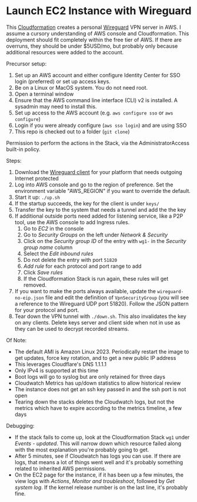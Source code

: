 Launch EC2 Instance with Wireguard
==================================

This [Cloudformation](https://aws.amazon.com/cloudformation/) creates a personal [Wireguard](https://www.wireguard.com/) VPN server in AWS. I assume a cursory understanding of AWS console and Cloudformation. This deployment should fit completely within the free tier of AWS. If there are overruns, they should be under $5USD/mo, but probably only because additional resources were added to the account.

Precursor setup:
1. Set up an AWS account and either configure Identity Center for SSO login
   (preferred) or set up access keys.
2. Be on a Linux or MacOS system. You do not need root.
3. Open a terminal window
4. Ensure that the AWS command line interface (CLI) v2 is installed.
   A sysadmin may need to install this.
5. Set up access to the AWS account (e.g. `aws configure sso` or `aws configure`)
6. Login if you were already configure (`aws sso login`) and are using SSO
7. This repo is checked out to a folder (`git clone`)

Permission to perform the actions in the Stack, via the AdministratorAccess
built-in policy.

Steps:

1. Download the [Wireguard client](https://www.wireguard.com/install/) for 
   your platform that needs outgoing Internet protected
2. Log into AWS console and go to the region of preference. Set the
   environment variable "AWS_REGION" if you want to override the default.
3. Start it up: `./up.sh`
4. If the startup succeeds, the key for the client is under `keys/`
5. Transfer the key to the system that needs a tunnel and add the
   the key
6. If additional outside ports need added for listening service, like
   a P2P tool, use the AWS console to add Ingress rules.
   1. Go to _EC2_ in the console
   2. Go to _Security Groups_ on the left under _Network & Security_
   3. Click on the _Security group ID_ of the entry with `wg1-` in the
      _Security group name_ column
   4. Select the _Edit inbound rules_
   5. Do not delete the entry with port `51820`
   6. _Add rule_ for each protocol and port range to add
   7. Click _Save rules_
   8. If the Cloudformation Stack is run again, these rules will get removed.
7. If you want to make the ports always available, update the `wireguard-no-eip.json`
   file and edit the definition of `VpnSecurityGroup` (you will see a reference to
   the Wireguard UDP port 51820). Follow the JSON pattern for your protocol and port.
8. Tear down the VPN tunnel with `./down.sh`. This also invalidates the key
   on any clients. Delete keys server and client side when not in use as
   they can be used to decrypt recorded streams.

Of Note:

* The default AMI is Amazon Linux 2023. Periodically restart the image to 
  get updates, force key rotation, and to get a new public IP address
* This leverages Cloudflare's DNS 1.1.1.1
* Only IPv4 is supported at this time
* Boot logs will go to syslog but are only retained for three days
* Cloudwatch Metrics has up/down statistics to allow historical review
* The instance does not get an ssh key passed in and the ssh port is not open
* Tearing down the stacks deletes the Cloudwatch logs, but not the metrics
  which have to expire according to the metrics timeline, a few days

Debugging:
* If the stack fails to come up, look at the Cloudformation Stack `wg1`
  under _Events - updated_. This will narrow down which resource failed
  along with the most explanation you're probably going to get.
* After 5 minutes, see if Cloudwatch has logs you can use. If there are 
  logs, that means a lot of things went well and it's probably 
  something related to inherited AWS permissions.
* On the EC2 page for the instance, if it has been up a few minutes,
  the view logs with _Actions_, _Monitor and troubleshoot_, followed by
  _Get system log_. If the kernel release number is on the last line, 
  it's probably fine.

